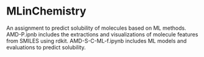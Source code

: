# MLinChemistry

An assignment to predict solubility of molecules based on ML methods.
AMD-P.ipnb includes the extractions and visualizations of molecule features from SMILES using rdkit.
AMD-S-C-ML-f.ipynb includes ML models and evaluations to predict solubility.

